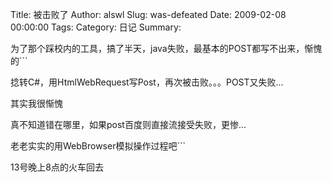 Title: 被击败了
Author: alswl
Slug: was-defeated
Date: 2009-02-08 00:00:00
Tags: 
Category: 日记
Summary: 

为了那个踩校内的工具，搞了半天，java失败，最基本的POST都写不出来，惭愧的```

捻转C#，用HtmlWebRequest写Post，再次被击败。。。POST又失败...

其实我很惭愧

真不知道错在哪里，如果post百度则直接流接受失败，更惨...

老老实实的用WebBrowser模拟操作过程吧```

13号晚上8点的火车回去

